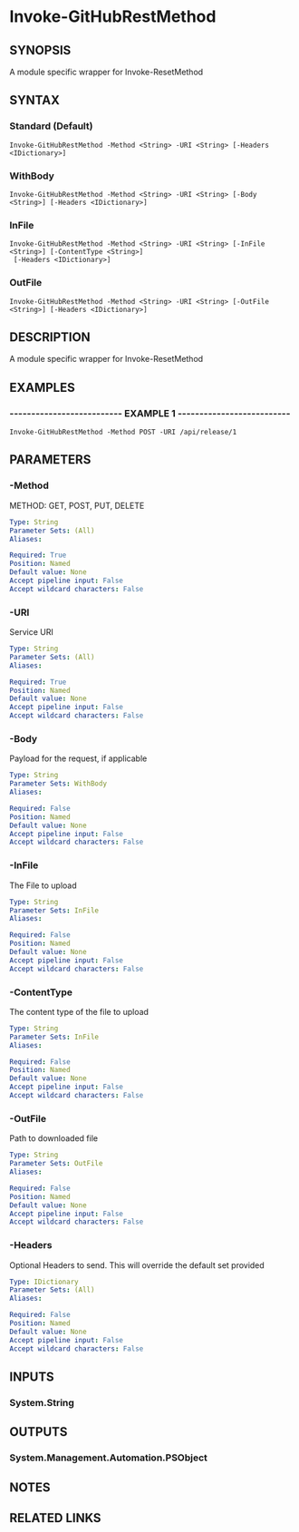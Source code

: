 # Invoke-GitHubRestMethod

## SYNOPSIS
A module specific wrapper for Invoke-ResetMethod

## SYNTAX

### Standard (Default)
```
Invoke-GitHubRestMethod -Method <String> -URI <String> [-Headers <IDictionary>]
```

### WithBody
```
Invoke-GitHubRestMethod -Method <String> -URI <String> [-Body <String>] [-Headers <IDictionary>]
```

### InFile
```
Invoke-GitHubRestMethod -Method <String> -URI <String> [-InFile <String>] [-ContentType <String>]
 [-Headers <IDictionary>]
```

### OutFile
```
Invoke-GitHubRestMethod -Method <String> -URI <String> [-OutFile <String>] [-Headers <IDictionary>]
```

## DESCRIPTION
A module specific wrapper for Invoke-ResetMethod

## EXAMPLES

### -------------------------- EXAMPLE 1 --------------------------
```
Invoke-GitHubRestMethod -Method POST -URI /api/release/1
```

## PARAMETERS

### -Method
METHOD: GET, POST, PUT, DELETE

```yaml
Type: String
Parameter Sets: (All)
Aliases: 

Required: True
Position: Named
Default value: None
Accept pipeline input: False
Accept wildcard characters: False
```

### -URI
Service URI

```yaml
Type: String
Parameter Sets: (All)
Aliases: 

Required: True
Position: Named
Default value: None
Accept pipeline input: False
Accept wildcard characters: False
```

### -Body
Payload for the request, if applicable

```yaml
Type: String
Parameter Sets: WithBody
Aliases: 

Required: False
Position: Named
Default value: None
Accept pipeline input: False
Accept wildcard characters: False
```

### -InFile
The File to upload

```yaml
Type: String
Parameter Sets: InFile
Aliases: 

Required: False
Position: Named
Default value: None
Accept pipeline input: False
Accept wildcard characters: False
```

### -ContentType
The content type of the file to upload

```yaml
Type: String
Parameter Sets: InFile
Aliases: 

Required: False
Position: Named
Default value: None
Accept pipeline input: False
Accept wildcard characters: False
```

### -OutFile
Path to downloaded file

```yaml
Type: String
Parameter Sets: OutFile
Aliases: 

Required: False
Position: Named
Default value: None
Accept pipeline input: False
Accept wildcard characters: False
```

### -Headers
Optional Headers to send.
This will override the default set provided

```yaml
Type: IDictionary
Parameter Sets: (All)
Aliases: 

Required: False
Position: Named
Default value: None
Accept pipeline input: False
Accept wildcard characters: False
```

## INPUTS

### System.String

## OUTPUTS

### System.Management.Automation.PSObject

## NOTES

## RELATED LINKS

